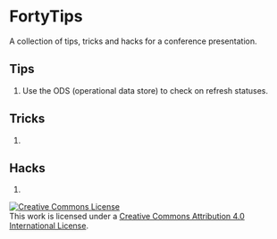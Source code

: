 # FortyTips
A collection of tips, tricks and hacks for a conference presentation.


## Tips ##

1. Use the ODS (operational data store) to check on refresh statuses.

## Tricks ##

1. 

## Hacks ##

1.


<a rel="license" href="http://creativecommons.org/licenses/by/4.0/"><img alt="Creative Commons License" style="border-width:0" src="https://i.creativecommons.org/l/by/4.0/88x31.png" /></a><br />This work is licensed under a <a rel="license" href="http://creativecommons.org/licenses/by/4.0/">Creative Commons Attribution 4.0 International License</a>.
